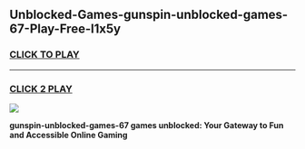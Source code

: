 
## Unblocked-Games-gunspin-unblocked-games-67-Play-Free-l1x5y
<h3>
<a href="https://premium76.site?title=gunspin-unblocked-games-67&ref=09A">CLICK TO PLAY</a></h3>
<hr>

<h3>
<a href="https://premium76.site?title=gunspin-unblocked-games-67&ref=09A">CLICK 2 PLAY</a>
  
</h3>

<a href="https://premium76.site?title=gunspin-unblocked-games-67&ref=09A"><img src="https://clearcache.store/games.png"></a>


**gunspin-unblocked-games-67 games unblocked: Your Gateway to Fun and Accessible Online Gaming**
